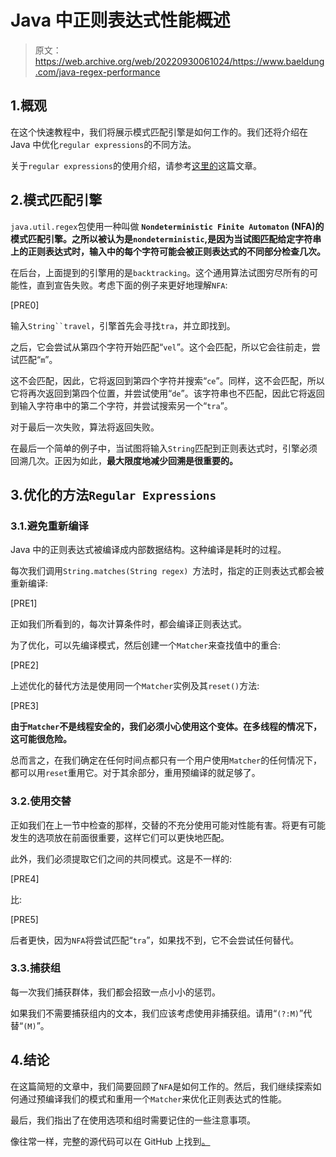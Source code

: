 # Java 中正则表达式性能概述

> 原文：<https://web.archive.org/web/20220930061024/https://www.baeldung.com/java-regex-performance>

## 1.概观

在这个快速教程中，我们将展示模式匹配引擎是如何工作的。我们还将介绍在 Java 中优化`regular expressions`的不同方法。

关于`regular expressions`的使用介绍，请参考[这里的](/web/20221013140011/https://www.baeldung.com/regular-expressions-java)这篇文章。

## 2.模式匹配引擎

`java.util.regex`包使用一种叫做 **`Nondeterministic Finite Automaton` (NFA)的模式匹配引擎。之所以被认为是`nondeterministic`,是因为当试图匹配给定字符串上的正则表达式时，输入中的每个字符可能会被正则表达式的不同部分检查几次。**

在后台，上面提到的引擎用的是`backtracking`。这个通用算法试图穷尽所有的可能性，直到宣告失败。考虑下面的例子来更好地理解`NFA`:

[PRE0]

输入`String``travel`，引擎首先会寻找`tra`，并立即找到。

之后，它会尝试从第四个字符开始匹配“`vel`”。这个会匹配，所以它会往前走，尝试匹配“`m`”。

这不会匹配，因此，它将返回到第四个字符并搜索“`ce`”。同样，这不会匹配，所以它将再次返回到第四个位置，并尝试使用“`de`”。该字符串也不匹配，因此它将返回到输入字符串中的第二个字符，并尝试搜索另一个“`tra`”。

对于最后一次失败，算法将返回失败。

在最后一个简单的例子中，当试图将输入`String`匹配到正则表达式时，引擎必须回溯几次。正因为如此，**最大限度地减少回溯是很重要的。**

## 3.优化的方法`Regular Expressions`

### 3.1.避免重新编译

Java 中的正则表达式被编译成内部数据结构。这种编译是耗时的过程。

每次我们调用`String.matches(String regex) `方法时，指定的正则表达式都会被重新编译:

[PRE1]

正如我们所看到的，每次计算条件时，都会编译正则表达式。

为了优化，可以先编译模式，然后创建一个`Matcher`来查找值中的重合:

[PRE2]

上述优化的替代方法是使用同一个`Matcher`实例及其`reset()`方法:

[PRE3]

**由于`Matcher`不是线程安全的，我们必须小心使用这个变体。在多线程的情况下，这可能很危险。**

总而言之，在我们确定在任何时间点都只有一个用户使用`Matcher`的任何情况下，都可以用`reset`重用它。对于其余部分，重用预编译的就足够了。

### 3.2.使用交替

正如我们在上一节中检查的那样，交替的不充分使用可能对性能有害。将更有可能发生的选项放在前面很重要，这样它们可以更快地匹配。

此外，我们必须提取它们之间的共同模式。这是不一样的:

[PRE4]

比:

[PRE5]

后者更快，因为`NFA`将尝试匹配“`tra`”，如果找不到，它不会尝试任何替代。

### 3.3.捕获组

每一次我们捕获群体，我们都会招致一点小小的惩罚。

如果我们不需要捕获组内的文本，我们应该考虑使用非捕获组。请用“`(?:M)`”代替“`(M)`”。

## 4.结论

在这篇简短的文章中，我们简要回顾了`NFA`是如何工作的。然后，我们继续探索如何通过预编译我们的模式和重用一个`Matcher`来优化正则表达式的性能。

最后，我们指出了在使用选项和组时需要记住的一些注意事项。

像往常一样，完整的源代码可以在 GitHub 上找到[。](https://web.archive.org/web/20221013140011/https://github.com/eugenp/tutorials/tree/master/core-java-modules/core-java-regex)